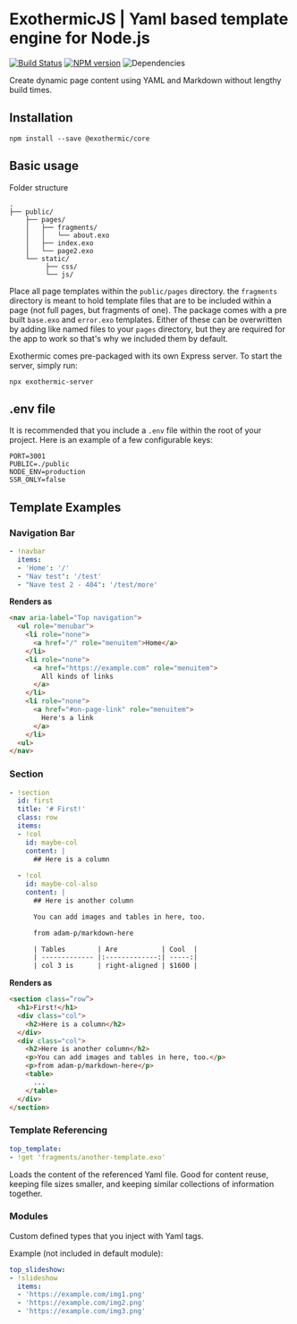 # ExothermicJS | Yaml based template engine for Node.js

[![Build Status](https://travis-ci.org/suhay/exothermicjs.svg?branch=master)](https://travis-ci.org/suhay/exothermicjs)
[![NPM version](https://img.shields.io/npm/v/exothermicjs.svg)](https://www.npmjs.org/package/exothermicjs)
![Dependencies](https://david-dm.org/suhay/exothermicjs.svg)

Create dynamic page content using YAML and Markdown without lengthy build times.

## Installation

```
npm install --save @exothermic/core
```

## Basic usage

Folder structure

```
.
├── public/
    ├── pages/
    │   ├── fragments/
    │   │   └── about.exo
    │   ├── index.exo
    │   └── page2.exo
    └── static/
         ├── css/
         └── js/
```

Place all page templates within the ```public/pages``` directory. the ```fragments``` directory is meant to hold template files that are to be included within a page (not full pages, but fragments of one).
The package comes with a pre built ```base.exo``` and ```error.exo``` templates. Either of these can be overwritten by adding like named files to your ```pages``` directory, but they are required
for the app to work so that's why we included them by default.

Exothermic comes pre-packaged with its own Express server. To start the server, simply run:

```
npx exothermic-server
```

## .env file

It is recommended that you include a ```.env``` file within the root of your project. Here is an example of a few configurable keys:

```
PORT=3001
PUBLIC=./public
NODE_ENV=production
SSR_ONLY=false
```

## Template Examples

### Navigation Bar

```yaml
- !navbar
  items:
  - 'Home': '/'
  - "Nav test": '/test'
  - "Nave test 2 - 404": '/test/more'
```

**Renders as**

```html
<nav aria-label="Top navigation">
  <ul role="menubar">
    <li role="none">
      <a href="/" role="menuitem">Home</a>
    </li>
    <li role="none">
      <a href="https://example.com" role="menuitem">
        All kinds of links
      </a>
    </li>
    <li role="none">
      <a href="#on-page-link" role="menuitem">
        Here's a link
      </a>
    </li>
  <ul>
</nav>
```

### Section

```yaml
- !section
  id: first
  title: '# First!'
  class: row
  items:
  - !col
    id: maybe-col
    content: |
      ## Here is a column
      
  - !col
    id: maybe-col-also
    content: |
      ## Here is another column

      You can add images and tables in here, too.

      from adam-p/markdown-here

      | Tables        | Are           | Cool  |
      | ------------- |:-------------:| -----:|
      | col 3 is      | right-aligned | $1600 |
```

**Renders as**

```html
<section class=”row”>
  <h1>First!</h1>
  <div class="col">
    <h2>Here is a column</h2>
  </div>
  <div class="col">
    <h2>Here is another column</h2>
    <p>You can add images and tables in here, too.</p>
    <p>from adam-p/markdown-here</p>
    <table>
      ...
    </table>
  </div>
</section>
```

### Template Referencing

```yaml
top_template:
- !get 'fragments/another-template.exo'
```

Loads the content of the referenced Yaml file. Good for content reuse, keeping file sizes smaller, and keeping similar collections of information together.

### Modules

Custom defined types that you inject with Yaml tags.

Example (not included in default module):

```yaml
top_slideshow:
- !slideshow
  items:
  - 'https://example.com/img1.png'
  - 'https://example.com/img2.png'
  - 'https://example.com/img3.png'
```